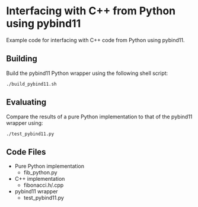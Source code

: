 # Interfacing with C++ from Python using pybind11
Example code for interfacing with C++ code from Python using pybind11.

## Building
Build the pybind11 Python wrapper using the following shell script:

    ./build_pybind11.sh

## Evaluating
Compare the results of a pure Python implementation to that of the pybind11 wrapper using:

    ./test_pybind11.py

## Code Files
* Pure Python implementation
    * fib_python.py
* C++ implementation
    * fibonacci.h/.cpp
* pybind11 wrapper
    * test_pybind11.py
